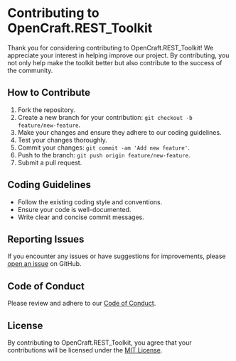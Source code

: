 # Contributing to OpenCraft.REST_Toolkit

Thank you for considering contributing to OpenCraft.REST_Toolkit! We appreciate your interest in helping improve our project. By contributing, you not only help make the toolkit better but also contribute to the success of the community.

## How to Contribute

1. Fork the repository.
2. Create a new branch for your contribution: `git checkout -b feature/new-feature`.
3. Make your changes and ensure they adhere to our coding guidelines.
4. Test your changes thoroughly.
5. Commit your changes: `git commit -am 'Add new feature'`.
6. Push to the branch: `git push origin feature/new-feature`.
7. Submit a pull request.

## Coding Guidelines

- Follow the existing coding style and conventions.
- Ensure your code is well-documented.
- Write clear and concise commit messages.

## Reporting Issues

If you encounter any issues or have suggestions for improvements, please [open an issue](https://github.com/OpenCraft-Solutions/REST_Toolkit/issues) on GitHub.

## Code of Conduct

Please review and adhere to our [Code of Conduct](CODE_OF_CONDUCT.md).

## License

By contributing to OpenCraft.REST_Toolkit, you agree that your contributions will be licensed under the [MIT License](LICENSE).
